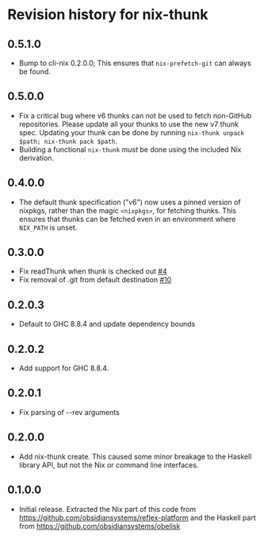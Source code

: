 # Revision history for nix-thunk

## 0.5.1.0

* Bump to cli-nix 0.2.0.0; This ensures that `nix-prefetch-git` can always be found.

## 0.5.0.0

* Fix a critical bug where v6 thunks can not be used to fetch non-GitHub repositories. Please update all your thunks to use the new v7 thunk spec.
  Updating your thunk can be done by running `nix-thunk unpack $path; nix-thunk pack $path`.
* Building a functional `nix-thunk` _must_ be done using the included Nix derivation.

## 0.4.0.0

* The default thunk specification ("v6") now uses a pinned version of nixpkgs, rather than the magic `<nixpkgs>`, for fetching thunks. This ensures that thunks can be fetched even in an environment where `NIX_PATH` is unset.

## 0.3.0.0

* Fix readThunk when thunk is checked out [#4](https://github.com/obsidiansystems/nix-thunk/pull/4)
* Fix removal of .git from default destination [#10](https://github.com/obsidiansystems/nix-thunk/pull/10)

## 0.2.0.3

* Default to GHC 8.8.4 and update dependency bounds

## 0.2.0.2
* Add support for GHC 8.8.4.

## 0.2.0.1
* Fix parsing of --rev arguments

## 0.2.0.0
* Add nix-thunk create.  This caused some minor breakage to the Haskell library API, but not the Nix or command line interfaces.

## 0.1.0.0
* Initial release.  Extracted the Nix part of this code from https://github.com/obsidiansystems/reflex-platform and the Haskell part from https://github.com/obsidiansystems/obelisk
